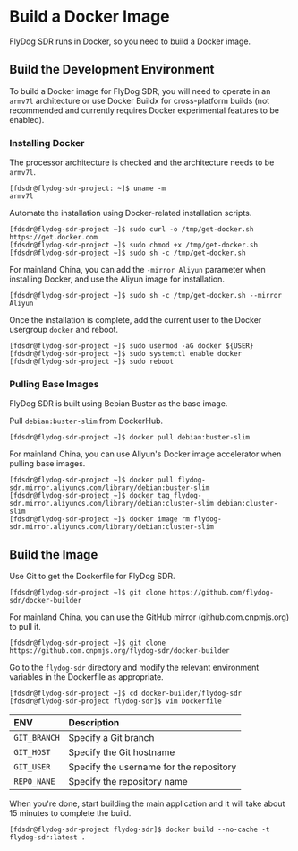 # Build a Docker Image

FlyDog SDR runs in Docker, so you need to build a Docker image.

## Build the Development Environment

To build a Docker image for FlyDog SDR, you will need to operate in an `armv7l` architecture or use Docker Buildx for cross-platform builds (not recommended and currently requires Docker experimental features to be enabled).

### Installing Docker

The processor architecture is checked and the architecture needs to be `armv7l`.

```
[fdsdr@flydog-sdr-project: ~]$ uname -m
armv7l
```

Automate the installation using Docker-related installation scripts.

```
[fdsdr@flydog-sdr-project ~]$ sudo curl -o /tmp/get-docker.sh https://get.docker.com
[fdsdr@flydog-sdr-project ~]$ sudo chmod +x /tmp/get-docker.sh
[fdsdr@flydog-sdr-project ~]$ sudo sh -c /tmp/get-docker.sh
```

For mainland China, you can add the `-mirror Aliyun` parameter when installing Docker, and use the Aliyun image for installation.

```
[fdsdr@flydog-sdr-project ~]$ sudo sh -c /tmp/get-docker.sh --mirror Aliyun
```

Once the installation is complete, add the current user to the Docker usergroup `docker` and reboot.

```
[fdsdr@flydog-sdr-project ~]$ sudo usermod -aG docker ${USER}
[fdsdr@flydog-sdr-project ~]$ sudo systemctl enable docker
[fdsdr@flydog-sdr-project ~]$ sudo reboot
```

### Pulling Base Images

FlyDog SDR is built using Bebian Buster as the base image.

Pull `debian:buster-slim` from DockerHub.

```
[fdsdr@flydog-sdr-project ~]$ docker pull debian:buster-slim
```

For mainland China, you can use Aliyun's Docker image accelerator when pulling base images.

```
[fdsdr@flydog-sdr-project ~]$ docker pull flydog-sdr.mirror.aliyuncs.com/library/debian:buster-slim
[fdsdr@flydog-sdr-project ~]$ docker tag flydog-sdr.mirror.aliyuncs.com/library/debian:cluster-slim debian:cluster-slim
[fdsdr@flydog-sdr-project ~]$ docker image rm flydog-sdr.mirror.aliyuncs.com/library/debian:cluster-slim
```

## Build the Image

Use Git to get the Dockerfile for FlyDog SDR.

```
[fdsdr@flydog-sdr-project ~]$ git clone https://github.com/flydog-sdr/docker-builder
```

For mainland China, you can use the GitHub mirror (github.com.cnpmjs.org) to pull it.

```
[fdsdr@flydog-sdr-project ~]$ git clone https://github.com.cnpmjs.org/flydog-sdr/docker-builder
```

Go to the `flydog-sdr` directory and modify the relevant environment variables in the Dockerfile as appropriate.

```
[fdsdr@flydog-sdr-project ~]$ cd docker-builder/flydog-sdr
[fdsdr@flydog-sdr-project flydog-sdr]$ vim Dockerfile
```

| ENV | Description |
| :--- | :--- |
| `GIT_BRANCH` | Specify a Git branch |
| `GIT_HOST` | Specify the Git hostname |
| `GIT_USER` | Specify the username for the repository |
| `REPO_NANE` | Specify the repository name |

When you're done, start building the main application and it will take about 15 minutes to complete the build.

```
[fdsdr@flydog-sdr-project flydog-sdr]$ docker build --no-cache -t flydog-sdr:latest .
```
